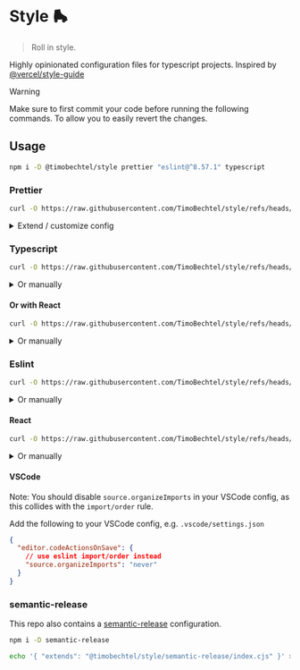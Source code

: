 # Style 🛼

> Roll in style.

Highly opinionated configuration files for typescript projects. Inspired by [@vercel/style-guide](https://github.com/vercel/style-guide)

> [!WARNING]  
> Make sure to first commit your code before running the following commands. To allow you to easily revert the changes.

## Usage

```bash
npm i -D @timobechtel/style prettier "eslint@^8.57.1" typescript
```

### Prettier

```bash
curl -O https://raw.githubusercontent.com/TimoBechtel/style/refs/heads/main/templates/.prettierrc
```

<details>
  <summary>Extend / customize config</summary>

  Need to extend the config, e.g. adding plugins?

  ```bash
  curl -O https://raw.githubusercontent.com/TimoBechtel/style/refs/heads/main/templates/.prettierrc.mjs
  ```

  Create a .prettierrc.mjs file and import the config, like this:
  
  ```js
  import config from '@timobechtel/style/prettier/index.mjs';

  /**
   * @type {import("prettier").Config}
   */
  export default {
    ...config,
    // your config
  }
  ```
  
</details>

### Typescript

```bash
curl -O https://raw.githubusercontent.com/TimoBechtel/style/refs/heads/main/templates/tsconfig/core/tsconfig.json
```

<details>
  <summary>Or manually</summary>

  Copy to `tsconfig.json`:

  ```json
  { 
    "extends": "@timobechtel/style/tsconfig/core"
  }
  ```

  </details>

#### Or with React

```bash
curl -O https://raw.githubusercontent.com/TimoBechtel/style/refs/heads/main/templates/tsconfig/react/tsconfig.json
```

<details>
  <summary>Or manually</summary>

  Copy to `tsconfig.json`:

  ```json
  { 
    "extends": "@timobechtel/style/tsconfig/react"
  }
  ```

  </details>

### Eslint

```bash
curl -O https://raw.githubusercontent.com/TimoBechtel/style/refs/heads/main/templates/eslint/core/.eslintrc.cjs
```

<details>
  <summary>Or manually</summary>

  Copy the following to a `.eslintrc.cjs`:

  ```js
  const { resolve } = require('node:path');

  const project = resolve(process.cwd(), 'tsconfig.json');

  module.exports = {
    root: true,
    extends: [require.resolve('@timobechtel/style/eslint/core.cjs')],
    parserOptions: {
      tsconfigRootDir: process.cwd(),
    },
    settings: {
      'import/resolver': {
        typescript: {
          project,
        },
      },
    },
  };
  ```

</details>

#### React

```bash
curl -O https://raw.githubusercontent.com/TimoBechtel/style/refs/heads/main/templates/eslint/react/.eslintrc.cjs
```

<details>
  <summary>Or manually</summary>
  
  Also add `require.resolve('@timobechtel/style/eslint/react.cjs')` to the `extends` array.

  Example config:
  <https://raw.githubusercontent.com/TimoBechtel/style/refs/heads/main/templates/eslint/react/.eslintrc.cjs>
</details>

#### VSCode

Note: You should disable `source.organizeImports` in your VSCode config, as this collides with the `import/order` rule.

Add the following to your VSCode config, e.g. `.vscode/settings.json`

```json
{
  "editor.codeActionsOnSave": {
    // use eslint import/order instead
    "source.organizeImports": "never"
  }
}
```

### semantic-release

This repo also contains a [semantic-release](https://github.com/semantic-release/semantic-release) configuration.

```bash
npm i -D semantic-release
```

```bash
echo '{ "extends": "@timobechtel/style/semantic-release/index.cjs" }' > .releaserc.json
```

